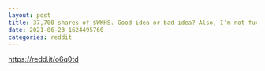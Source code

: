 ```yaml
--- 
layout: post 
title: 37,700 shares of $WKHS. Good idea or bad idea? Also, I’m not fucking selling. 🚀🚀🚀 
date: 2021-06-23 1624495760 
categories: reddit 
--- 
```

https://redd.it/o6q0td